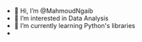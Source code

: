 - 👋 Hi, I’m @MahmoudNgaib
- 👀 I’m interested in Data Analysis
- 🌱 I’m currently learning Python's libraries
- 

<!---
MahmoudNgaib/MahmoudNgaib is a ✨ special ✨ repository because its `README.md` (this file) appears on your GitHub profile.
You can click the Preview link to take a look at your changes.
--->
